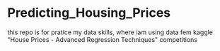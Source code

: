 # Predicting_Housing_Prices
 this repo is for pratice my data skills, where iam using data fem kaggle  "House Prices - Advanced Regression Techniques" competitions
